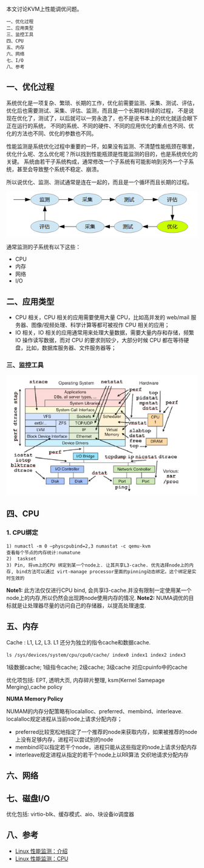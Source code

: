 本文讨论KVM上性能调优问题。

```
一、优化过程
二、应用类型
三、监控工具
四、CPU
五、内存
六、网络
七、I/O
八、参考
```

## 一、优化过程
系统优化是一项复杂、繁琐、长期的工作，优化前需要监测、采集、测试、评估，优化后也需要测试、采集、评估、监测，而且是一个长期和持续的过程，
不是说现在优化了，测试了，以后就可以一劳永逸了，也不是说书本上的优化就适合眼下正在运行的系统，
不同的系统、不同的硬件、不同的应用优化的重点也不同、优化的方法也不同、优化的参数也不同。

性能监测是系统优化过程中重要的一环，如果没有监测、不清楚性能瓶颈在哪里，优化什么呢、怎么优化呢？所以找到性能瓶颈是性能监测的目的，也是系统优化的关键。
系统由若干子系统构成，通常修改一个子系统有可能影响到另外一个子系统，甚至会导致整个系统不稳定、崩溃。

所以说优化、监测、测试通常是连在一起的，而且是一个循环而且长期的过程。

![img.png](images/img.png)

通常监测的子系统有以下这些：

- CPU
- 内存
- 网络
- I/O

## 二、应用类型
- CPU 相关，CPU 相关的应用需要使用大量 CPU，比如高并发的 web/mail 服务器、图像/视频处理、科学计算等都可被视作 CPU 相关的应用；
- IO 相关，IO 相关的应用通常用来处理大量数据，需要大量内存和存储，频繁 IO 操作读写数据，而对 CPU 的要求则较少，大部分时候 CPU 都在等待硬盘，比如，数据库服务器、文件服务器等；

### 三、监控工具

![img_1.png](images/img_1.png)

## 四、CPU

### 1. CPU绑定
```
1) numactl -m 0 –physcpubind=2,3 numastat -c qemu-kvm
查看每个节点的内存统计:numatune
2)  taskset
3) Pin, 将vm上的CPU 绑定到某一个node上. 让其共享L3-cache. 优先选择node上的内存, bind方法可以通过 virt-manage processor里面的pinning动态绑定。这个绑定是实时生效的
```
**Note1:** 此方法仅仅进行CPU bind, 会共享l3-cache.并没有限制一定使用某一个node上的内存,所以仍然会出现跨node使用内存的情况.
**Note2:** NUMA调优的目标就是让处理器尽量的访问自己的存储器，以提高处理速度.

## 五、内存
Cache : L1, L2, L3. L1 还分为独立的指令cache和数据cache.

`ls /sys/devices/system/cpu/cpu0/cache/ index0 index1 index2 index3`

1级数据cache; 1级指令cache; 2级cache; 3级cache 对应cpuinfo中的cache

优化项包括: EPT, 透明大页, 内存碎片整理, ksm(Kernel Samepage Merging),cache policy

**NUMA Memory Policy**

NUMAM的内存分配策略有localalloc、preferred、membind、interleave. localalloc规定进程从当前node上请求分配内存；

- preferred比较宽松地指定了一个推荐的node来获取内存，如果被推荐的node上没有足够内存，进程可以尝试别的node
- membind可以指定若干个node，进程只能从这些指定的node上请求分配内存
- interleave规定进程从指定的若干个node上以RR算法 交织地请求分配内存

## 六、网络
## 七、磁盘I/O
优化包括: virtio-blk、缓存模式、aio、块设备io调度器 
## 八、参考
- [Linux 性能监测：介绍](https://linux.cn/article-1769-1.html)
- [Linux 性能监测：CPU](https://linux.cn/article-1770-1.html)
